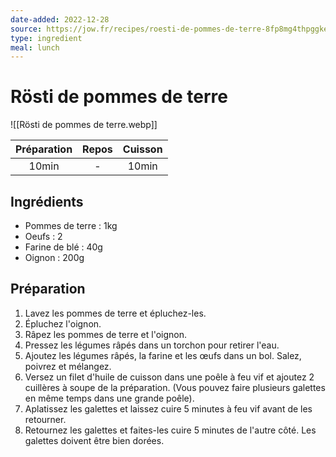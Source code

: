 ```yaml
---
date-added: 2022-12-28
source: https://jow.fr/recipes/roesti-de-pommes-de-terre-8fp8mg4thpggke510yx4
type: ingredient
meal: lunch
---
```


# Rösti de pommes de terre

![[Rösti de pommes de terre.webp]]

| Préparation | Repos | Cuisson |
|:-----------:|:-----:|:-------:|
|    10min    |   -   |  10min  |

## Ingrédients

- Pommes de terre : 1kg
- Oeufs : 2
- Farine de blé : 40g
- Oignon : 200g

## Préparation

1. Lavez les pommes de terre et épluchez-les.
2. Épluchez l'oignon.
3. Râpez les pommes de terre et l'oignon.
4. Pressez les légumes râpés dans un torchon pour retirer l'eau.
5. Ajoutez les légumes râpés, la farine et les œufs dans un bol. Salez, poivrez et mélangez.
6. Versez un filet d'huile de cuisson dans une poêle à feu vif et ajoutez 2 cuillères à soupe de la préparation. (Vous pouvez faire plusieurs galettes en même temps dans une grande poêle).
7. Aplatissez les galettes et laissez cuire 5 minutes à feu vif avant de les retourner.
8. Retournez les galettes et faites-les cuire 5 minutes de l'autre côté. Les galettes doivent être bien dorées.
